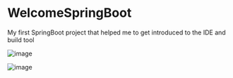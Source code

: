 # WelcomeSpringBoot
My first SpringBoot project that helped me to get introduced to the IDE and  build tool

![image](https://github.com/SunithaSree/WelcomeSpringBoot/assets/129870333/e0089c9a-7edd-4759-aed4-1be5b6743b14)

![image](https://github.com/SunithaSree/WelcomeSpringBoot/assets/129870333/29943d7a-04c3-43ed-ac69-b460255898e1)
